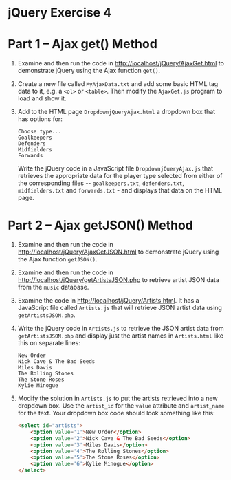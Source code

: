 # jQuery Exercise 4



# Part 1 – Ajax get() Method


1.	Examine and then run the code in [http://localhost/jQuery/AjaxGet.html](http://localhost/jQuery/AjaxGet.html) to demonstrate jQuery using the Ajax function ``get()``.

1.	Create a new file called ``MyAjaxData.txt`` and add some basic HTML tag data to it, e.g. a ``<ol>`` or ``<table>``.  Then modify the ``AjaxGet.js`` program to load and show it.
	
1.	Add to the HTML page ``DropdownjQueryAjax.html`` a dropdown box that has options for:

	```
	Choose type...
	Goalkeepers
	Defenders
	Midfielders
	Forwards 

	```

	Write the jQuery code in a JavaScript file ``DropdownjQueryAjax.js`` that retrieves the appropriate data for the player type selected from either of the corresponding files -- ``goalkeepers.txt``, ``defenders.txt``,
	``midfielders.txt`` and ``forwards.txt`` - and displays that data on the HTML page. 
	

# Part 2 – Ajax getJSON() Method

1.	Examine and then run the code in [http://localhost/jQuery/AjaxGetJSON.html](http://localhost/jQuery/AjaxGetJSON.html) to demonstrate jQuery using the Ajax function ``getJSON()``.

1.	Examine and then run the code in [http://localhost/jQuery/getArtistsJSON.php](http://localhost/jQuery/getArtistsJSON.php) to retrieve artist JSON data from the ``music`` database.

1.	Examine the code in [http://localhost/jQuery/Artists.html](http://localhost/jQuery/Artists.html).  It has a JavaScript file called ``Artists.js`` that will retrieve JSON artist data using ``getArtistsJSON.php``.
1.	Write the jQuery code in  ``Artists.js`` to retrieve the JSON artist data from ``getArtistsJSON.php`` and display just the artist names in ``Artists.html`` like this on separate lines:

	```
	New Order
	Nick Cave & The Bad Seeds
	Miles Davis
	The Rolling Stones
	The Stone Roses
	Kylie Minogue

	```

1.	Modify the solution in ``Artists.js`` to put the artists retrieved into a new dropdown box.  Use the ``artist_id`` for the ``value`` attribute and ``artist_name`` for the text.  Your dropdown box code should look something like this:

	```html
	<select id="artists">
		<option value='1'>New Order</option>
		<option value='2'>Nick Cave & The Bad Seeds</option>
		<option value='3'>Miles Davis</option>
		<option value='4'>The Rolling Stones</option>
		<option value='5'>The Stone Roses</option>
		<option value='6'>Kylie Minogue</option>
	</select>
	
	```



<!-- # Part 3 – Ajax ajax() Method


1.	Examine and then run the code in [http://localhost/jQuery/AjaxAjax.html](http://localhost/jQuery/AjaxAjax.html) to demonstrate jQuery using the Ajax function ``ajax()``.

1.	Examine and then run the code in [http://localhost/jQuery/AjaxAjaxJSON.html](http://localhost/jQuery/AjaxAjaxJSON.html) to demonstrate jQuery using the Ajax function ``ajax()`` to retrieve JSON data.

1.	Modify the code in ``AjaxAjaxJSON.js`` to retrieve artist data using the ``getArtistsJSON.php`` PHP program and display the artist names in a HTML table within the ``<div>``.


# Part 4 – Ajax post() Method

1.	Examine and then run the code in [http://localhost/jQuery/AlbumsPOST.html](http://localhost/jQuery/AlbumsPOST.html) that posts an ``artist_id`` to the ``getAlbums.php`` PHP program and then displays the albums for that artist in the HTML page.

	Change the code in ``AlbumsPOST.js`` to see albums by *Miles Davis*.

1.	Examine your previous solution in ``Artists.html`` that retrieved the artist names using ``getArtistsJSON.php`` and created a dropdown box with those artists.  Modify that code such when an artist is selected from the dropdown box the album names for the artist are retrieved and displayed in a HTML table under the dropdown.

1.	Examine the code in and view [http://localhost/jQuery/AjaxArtistINSERT.html](http://localhost/jQuery/AjaxArtistINSERT.html).  

1.	Examine carefully the code in ``insertArtist.php`` that will, if given the correct data, insert a new artist to the ``artist`` table. 

1.	Modify ``AjaxArtistINSERT.js`` such that it gets and posts the appropriate data to the ``insertArtist.php`` program.  When done you should have a HTML & Ajax solution that allows you to insert new artists. -->

